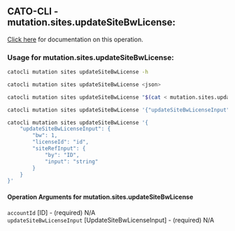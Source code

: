 
## CATO-CLI - mutation.sites.updateSiteBwLicense:
[Click here](https://api.catonetworks.com/documentation/#mutation-mutation.sites.updateSiteBwLicense) for documentation on this operation.

### Usage for mutation.sites.updateSiteBwLicense:

```bash
catocli mutation sites updateSiteBwLicense -h

catocli mutation sites updateSiteBwLicense <json>

catocli mutation sites updateSiteBwLicense "$(cat < mutation.sites.updateSiteBwLicense.json)"

catocli mutation sites updateSiteBwLicense '{"updateSiteBwLicenseInput":{"bw":1,"licenseId":"id","siteRefInput":{"by":"ID","input":"string"}}}'

catocli mutation sites updateSiteBwLicense '{
    "updateSiteBwLicenseInput": {
        "bw": 1,
        "licenseId": "id",
        "siteRefInput": {
            "by": "ID",
            "input": "string"
        }
    }
}'
```

#### Operation Arguments for mutation.sites.updateSiteBwLicense ####

`accountId` [ID] - (required) N/A    
`updateSiteBwLicenseInput` [UpdateSiteBwLicenseInput] - (required) N/A    
